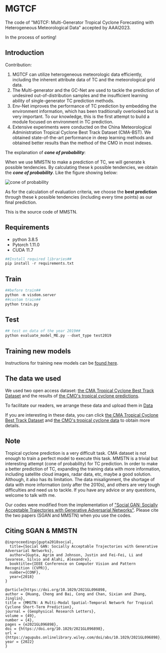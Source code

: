 # MGTCF
The code of "MGTCF: Multi-Generator Tropical Cyclone Forecasting with Heterogeneous Meteorological Data" accepted by AAAI2023.

In the process of sorting!
## Introduction
Contribution:

1.  MGTCF can utilize heterogeneous meteorologic data efficiently, including the inherent attribute data of TC and the meteorological grid data.
2. The Multi-generator and the GC-Net are used to tackle the prediction of undesired out-of-distribution samples and the insufficient learning ability of single-generator TC prediction methods. 
3. Env-Net improves the performance of TC prediction by embedding the environment information, which has been traditionally overlooked but is very important. To our knowledge, this is the first attempt to build a module focused on environment in TC prediction.
4. Extensive experiments were conducted on the China Meteorological Administration Tropical Cyclone Best Track Dataset (CMA-BST). 
We obtained state-of-the-art performance in deep learning methods and obtained better results than the method of the CMO in most indexes.

The explanation of ***cone of probability***:

When we use MMSTN to make a prediction of TC, we will generate k possible tendencies. By calculating these k possible tendencies, we obtain the ***cone of probability***. Like the figure showing below: 

![***cone of probability***](https://github.com/Zjut-MultimediaPlus/MMSTN/blob/main/Data/example24.png)

As for the calculation of evaluation criteria, we choose the **best prediction** through these k possible tendencies (including every time points) as our final prediction.

This is the source code of MMSTN.
## Requirements 
* python 3.8.5
* Pytorch 1.11.0
* CUDA 11.7
```python
##Install required libraries##
pip install -r requirements.txt
```
## Train
```python
##before train##
python -m visdom.server
##custom train##
python train.py
```
## Test
```python
## test on data of the year 2019##
python evaluate_model_ME.py --dset_type test2019
```
## Training new models
Instructions for training new models can be [found here](https://github.com/Zjut-MultimediaPlus/MMSTN/blob/main/TRAINING.md).

## The data we used
We used two open access dataset: [the CMA Tropical Cyclone Best Track Dataset](https://tcdata.typhoon.org.cn/en/zjljsjj_sm.html) 
and the results of [the CMO's tropical cyclone predictions](http://typhoon.nmc.cn/web.html).

To facilitate our readers, we arrange these data and upload them in [Data](https://github.com/Zjut-MultimediaPlus/MMSTN/tree/main/Data)

If you are interesting in these data, you can click [the CMA Tropical Cyclone Best Track Dataset](https://tcdata.typhoon.org.cn/en/zjljsjj_sm.html) and
[the CMO's tropical cyclone data](http://typhoon.nmc.cn/web.html) to obtain more details. 



## Note
Tropical cyclone prediction is a very difficult task. CMA dataset is not enough to train a perfect model to execute this task. MMSTN is a trivial but interesting attempt (cone of probability) for TC prediction. In order to make a better prediction of TC, expanding the training data with more information, including satellite cloud images, radar data, etc, maybe a good solution. Although, it also has its limitation. The data misalignment, the shortage of data with more information (only after the 2010s), and others are very tough difficulties and need us to tackle. If you have any advice or any questions, welcome to talk with me.

Our codes were modified from the implementation of ["Social GAN: Socially Acceptable Trajectories with Generative Adversarial Networks"](https://github.com/agrimgupta92/sgan). Please cite the two papers (SGAN and MMSTN) when you use the codes.
## Citing SGAN & MMSTN
```
@inproceedings{gupta2018social,
  title={Social GAN: Socially Acceptable Trajectories with Generative Adversarial Networks},
  author={Gupta, Agrim and Johnson, Justin and Fei-Fei, Li and Savarese, Silvio and Alahi, Alexandre},
  booktitle={IEEE Conference on Computer Vision and Pattern Recognition (CVPR)},
  number={CONF},
  year={2018}
}
```

```
@article{https://doi.org/10.1029/2021GL096898,
author = {Huang, Cheng and Bai, Cong and Chan, Sixian and Zhang, Jinglin},
title = {MMSTN: A Multi-Modal Spatial-Temporal Network for Tropical Cyclone Short-Term Prediction},
journal = {Geophysical Research Letters},
volume = {49},
number = {4},
pages = {e2021GL096898},
doi = {https://doi.org/10.1029/2021GL096898},
url = {https://agupubs.onlinelibrary.wiley.com/doi/abs/10.1029/2021GL096898},
year = {2022}
}
```
